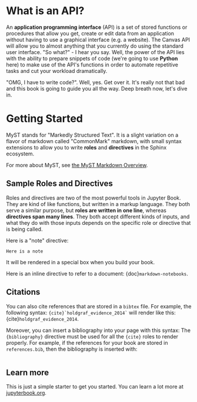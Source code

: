 # What is an API?

An **application programming interface** (API) is a set of stored functions or procedures that allow you get, create or edit data from an application without having to use a graphical interface (e.g. a website). The Canvas API will allow you to almost anything that you currently do using the standard user interface. "So what?" - I hear you say. Well, the power of the API lies with the ability to prepare snippets of code (we're going to use **Python** here) to make use of the API's functions in order to automate repetitive tasks and cut your workload dramatically.

"OMG, I have to write code?". Well, yes. Get over it. It's really not that bad and this book is going to guide you all the way. Deep breath now, let's dive in.

# Getting Started

MyST stands for "Markedly Structured Text". It
is a slight variation on a flavor of markdown called "CommonMark" markdown,
with small syntax extensions to allow you to write **roles** and **directives**
in the Sphinx ecosystem.

For more about MyST, see [the MyST Markdown Overview](https://jupyterbook.org/content/myst.html).

## Sample Roles and Directives

Roles and directives are two of the most powerful tools in Jupyter Book. They
are kind of like functions, but written in a markup language. They both
serve a similar purpose, but **roles are written in one line**, whereas
**directives span many lines**. They both accept different kinds of inputs,
and what they do with those inputs depends on the specific role or directive
that is being called.

Here is a "note" directive:

```{note}
Here is a note
```

It will be rendered in a special box when you build your book.

Here is an inline directive to refer to a document: {doc}`markdown-notebooks`.


## Citations

You can also cite references that are stored in a `bibtex` file. For example,
the following syntax: `` {cite}`holdgraf_evidence_2014` `` will render like
this: {cite}`holdgraf_evidence_2014`.

Moreover, you can insert a bibliography into your page with this syntax:
The `{bibliography}` directive must be used for all the `{cite}` roles to
render properly.
For example, if the references for your book are stored in `references.bib`,
then the bibliography is inserted with:

```{bibliography}
```

## Learn more

This is just a simple starter to get you started.
You can learn a lot more at [jupyterbook.org](https://jupyterbook.org).
